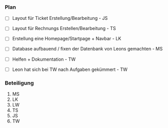 ### Plan
* [ ] Layout für Ticket Erstellung/Bearbeitung - JS
* [ ] Layout für Rechnungs Erstellen/Bearbeitung - TS
* [ ] Erstellung eine Homepage/Startpage + Navbar - LK
* [ ] Database aufbauend / fixen der Datenbank von Leons gemachten - MS
* [ ] Helfen + Dokumentation - TW

* [ ] Leon hat sich bei TW nach Aufgaben gekümmert - TW

### Beteiligung

1. MS
2. LK
3. LW
4. TS
5. JS
6. TW